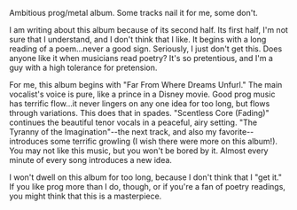 Ambitious prog/metal album. Some tracks nail it for me, some don't.

I am writing about this album because of its second half. Its first half, I'm not sure that I understand, and I don't
think that I like. It begins with a long reading of a poem...never a good sign. Seriously, I just don't get this. Does
anyone like it when musicians read poetry? It's so pretentious, and I'm a guy with a high tolerance for pretension.

For me, this album begins with "Far From Where Dreams Unfurl." The main vocalist's voice is pure, like a prince in a
Disney movie. Good prog music has terrific flow...it never lingers on any one idea for too long, but
flows through variations. This does that in spades. "Scentless Core (Fading)" continues the beautiful tenor vocals
in a peaceful, airy setting. "The Tyranny of the Imagination"--the next track, and also my favorite--introduces
some terrific growling (I wish there were more on this album!). You may not like this music, but you won't be bored
by it. Almost every minute of every song introduces a new idea.

I won't dwell on this album for too long, because I don't think that I "get it." If you like prog more than I do,
though, or if you're a fan of poetry readings, you might think that this is a masterpiece.
